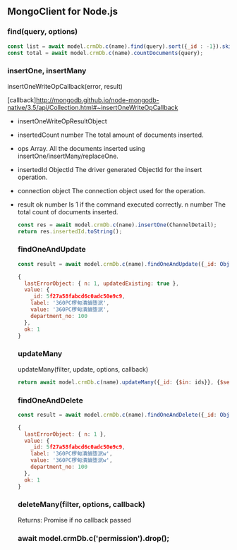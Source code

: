 ## MongoClient for Node.js
### find(query, options)
```js
const list = await model.crmDb.c(name).find(query).sort({_id : -1}).skip(skip).limit(limit).toArray();
const total = await model.crmDb.c(name).countDocuments(query);
```

### insertOne, insertMany
insertOneWriteOpCallback(error, result)

[callback]http://mongodb.github.io/node-mongodb-native/3.5/api/Collection.html#~insertOneWriteOpCallback

- insertOneWriteOpResultObject

- insertedCount	number	The total amount of documents inserted.

- ops	Array.<object>	All the documents inserted using insertOne/insertMany/replaceOne. 

- insertedId	ObjectId	The driver generated ObjectId for the insert operation.

- connection	object	The connection object used for the operation.

- result
    ok	number	Is 1 if the command executed correctly.
    n	number	The total count of documents inserted.
```js
const res = await model.crmDb.c(name).insertOne(ChannelDetail);
return res.insertedId.toString();
```

### findOneAndUpdate
```js
const result = await model.crmDb.c(name).findOneAndUpdate({_id: ObjectID(id)},{$set: {value: label, label}});

{
  lastErrorObject: { n: 1, updatedExisting: true },
  value: {
    _id: 5f27a58fabcd6c0adc50e9c9,
    label: '360PC椤甸潰鏀堕泦',
    value: '360PC椤甸潰鏀堕泦',
    department_no: 100
  },
  ok: 1
}
```

### updateMany
updateMany(filter, update, options, callback)
```js
return await model.crmDb.c(name).updateMany({_id: {$in: ids}}, {$set: field})
```


### findOneAndDelete
```js
const result = await model.crmDb.c(name).findOneAndDelete({_id: ObjectID(id)});

{
  lastErrorObject: { n: 1 },
  value: {
    _id: 5f27a58fabcd6c0adc50e9c9,
    label: '360PC椤甸潰鏀堕泦w',
    value: '360PC椤甸潰鏀堕泦w',
    department_no: 100
  },
  ok: 1
}
```

### deleteMany(filter, options, callback)

Returns:
Promise if no callback passed

### await model.crmDb.c('permission').drop();

